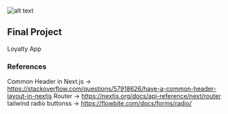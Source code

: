 
![alt text](https://github.com/jgrantprog1993/project_PWA_test1/blob/main/public/images/playstore.png)
## Final Project
Loyalty App

### References
Common Header in Next.js -> https://stackoverflow.com/questions/57918626/have-a-common-header-layout-in-nextjs 
Router -> https://nextjs.org/docs/api-reference/next/router
tailwind radio buttonss -> https://flowbite.com/docs/forms/radio/